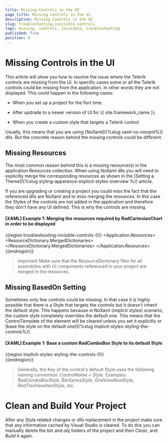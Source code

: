 ```yaml
---
title: Missing Controls in the UI
page_title: Missing Controls in the UI
description: Missing Controls in the UI
slug: troubleshooting-invisible-controls
tags: missing, controls, invisible, troubleshooting
published: True
position: 0
---
```


# Missing Controls in the UI

This article will show you how to resolve the issue where the Telerik controls are missing from the UI. In specific cases some or all the Telerik controls could be missing from the application. In other words they are not displayed. This could happen in the following cases:

* When you set up a project for the fisrt time.

* After updrade to a newer version of UI for {{ site.framework_name }}.

* When you create a custom style that targets a Telerik control.

Usually, this means that you are using [NoXaml]({%slug xaml-vs-noxaml%}) dlls. But the concrete reason behind the missing controls could be different.

## Missing Resources

The most common reason behind this is a missing resource(s) in the application Resources collection. When using NoXaml dlls you will need to explicitly merge the corresponding resources as shown in the [Setting a Theme]({%slug styling-apperance-implicit-styles-overview %}) article. 

If you are upgrading or creating a project you could miss the fact that the referenced dlls are NoXaml and to miss merging the resources. In this case the Styles of the controls are not added in the application and therefore they don't have any UI defined. This is why the controls are missing.

#### __[XAML] Example 1: Merging the resources required by RadCartesianChart in order to be displayed__
{{region troubleshooting-invisible-controls-0}}
	<Application>
		<Application.Resources>
			<ResourceDictionary>
				<ResourceDictionary.MergedDictionaries>
					<ResourceDictionary Source="/Telerik.Windows.Themes.Office2016;component/Themes/System.Windows.xaml"/>
					<ResourceDictionary Source="/Telerik.Windows.Themes.Office2016;component/Themes/Telerik.Windows.Controls.xaml"/>
					<ResourceDictionary Source="/Telerik.Windows.Themes.Office2016;component/Themes/Telerik.Windows.Controls.ChartView.xaml"/>
				</ResourceDictionary.MergedDictionaries>
			</ResourceDictionary>
		</Application.Resources>
	</Application>
{{endregion}}

>important Make sure that the ResourceDictionary files for all assemblies with UI components referenced in your project are merged in the resources.

## Missing BasedOn Setting

Sometimes only few controls could be missing. In that case it is highly possible that there is a Style that targets the controls but it doesn't inherit the default style. This happens because in NoXaml (implicit styles) scenario, the custom style completely overrides the default one. This means that the ControlTemplate of the element will be cleared unless you set it explicitly or [base the style on the default one]({%slug implicit-styles-styling-the-controls%}).

#### __[XAML] Example 1: Base a custom RadComboBox Style to its default Style__
{{region implicit-styles-styling-the-controls-0}}	
	<Style TargetType="telerik:RadComboBox" BasedOn="{StaticResource RadComboBoxStyle}">
    	<Setter Property="Foreground" Value="Red" />
	</Style>
{{endregion}}

> Generally, the Key of the control's default Style uses the following naming convention: *ControlName + Style*. Examples: *RadComboBoxStyle*, *BarSeriesStyle*, *GridViewRowStyle*, *RadTreeViewItemStyle*, etc.

# Clean and Build Your Project

After any Style related changes or dlls replacement in the project make sure that any information cached by Visual Studio is cleared. To do this you can manually delete the *bin* and *obj* folders of the project and then *Clean*, and *Build* it again.